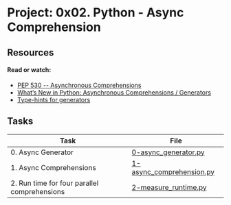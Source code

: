 # Project: 0x02. Python - Async Comprehension

## Resources

#### Read or watch:

- [PEP 530 -- Asynchronous Comprehensions](https://intranet.alxswe.com/rltoken/hlwtED-iLsdORSgly8DsyQ)
- [What’s New in Python: Asynchronous Comprehensions / Generators](https://intranet.alxswe.com/rltoken/0OkbObYzCKtO7ZUAxfKvkw)
- [Type-hints for generators](https://intranet.alxswe.com/rltoken/l4Fnno568VbVIn9GvrFVtQ)

## Tasks

| Task                                         | File                                                   |
| -------------------------------------------- | ------------------------------------------------------ |
| 0. Async Generator                           | [0-async_generator.py](./0-async_generator.py)         |
| 1. Async Comprehensions                      | [1-async_comprehension.py](./1-async_comprehension.py) |
| 2. Run time for four parallel comprehensions | [2-measure_runtime.py](./2-measure_runtime.py)         |
